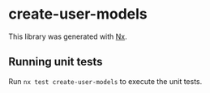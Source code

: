 # create-user-models

This library was generated with [Nx](https://nx.dev).

## Running unit tests

Run `nx test create-user-models` to execute the unit tests.
